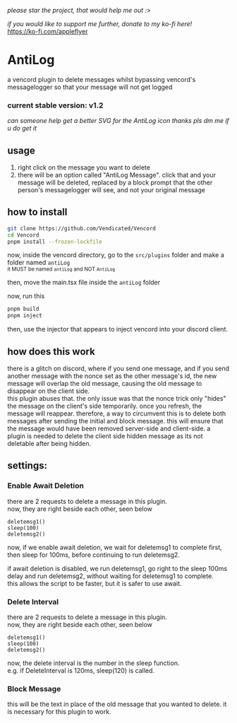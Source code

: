 _please star the project, that would help me out :>_

_if you would like to support me further, donate to my ko-fi here!_ \
https://ko-fi.com/appleflyer

# AntiLog
a vencord plugin to delete messages whilst bypassing vencord's messagelogger so that your message will not get logged

### current stable version: v1.2

*can someone help get a better SVG for the AntiLog icon thanks pls dm me if u do get it*

## usage
1. right click on the message you want to delete
2. there will be an option called "AntiLog Message". click that and your message will be deleted, replaced by a block prompt that the other person's messagelogger will see, and not your original message

## how to install
```sh
git clone https://github.com/Vendicated/Vencord
cd Vencord
pnpm install --frozen-lockfile
```
now, inside the vencord directory, go to the `src/plugins` folder and make a folder named `antiLog` \
<sub>it MUST be named `antiLog` and NOT `AntiLog`</sub>

then, move the main.tsx file inside the `antiLog` folder

now, run this
```sh
pnpm build
pnpm inject
```
then, use the injector that appears to inject vencord into your discord client.

## how does this work
there is a glitch on discord, where if you send one message, and if you send another message with the nonce set as the other message's id, the new message will overlap the old message, causing the old message to disappear on the client side. \
this plugin abuses that. the only issue was that the nonce trick only "hides" the message on the client's side temporarily. once you refresh, the message will reappear. therefore, a way to circumvent this is to delete both messages after sending the initial and block message. this will ensure that the message would have been removed server-side and client-side. a plugin is needed to delete the client side hidden message as its not deletable after being hidden.

## settings:
### Enable Await Deletion
there are 2 requests to delete a message in this plugin. \
now, they are right beside each other, seen below

```tsx
deletemsg1()
sleep(100)
deletemsg2()
```
now, if we enable await deletion, we wait for deletemsg1 to complete first, then sleep for 100ms, before continuing to run deletemsg2.

if await deletion is disabled, we run deletemsg1, go right to the sleep 100ms delay and run deletemsg2, without waiting for deletemsg1 to complete. \
this allows the script to be faster, but it is safer to use await.

### Delete Interval
there are 2 requests to delete a message in this plugin. \
now, they are right beside each other, seen below

```tsx
deletemsg1()
sleep(100)
deletemsg2()
```
now, the delete interval is the number in the sleep function. \
e.g. if DeleteInterval is 120ms, sleep(120) is called.

### Block Message
this will be the text in place of the old message that you wanted to delete. it is necessary for this plugin to work.
